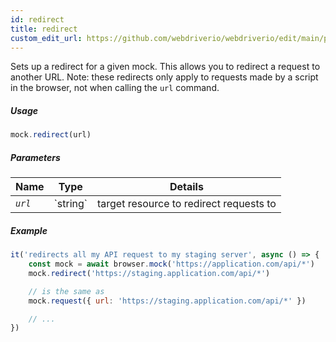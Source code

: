```yaml
---
id: redirect
title: redirect
custom_edit_url: https://github.com/webdriverio/webdriverio/edit/main/packages/webdriverio/src/commands/mock/redirect.ts
---
```


Sets up a redirect for a given mock. This allows you to redirect a request to another URL.
Note: these redirects only apply to requests made by a script in the browser, not when calling the `url` command.

##### Usage

```js
mock.redirect(url)
```

##### Parameters

<table>
  <thead>
    <tr>
      <th>Name</th><th>Type</th><th>Details</th>
    </tr>
  </thead>
  <tbody>
    <tr>
      <td><code><var>url</var></code></td>
      <td>`string`</td>
      <td>target resource to redirect requests to</td>
    </tr>
  </tbody>
</table>

##### Example

```js title="respond.js"
it('redirects all my API request to my staging server', async () => {
    const mock = await browser.mock('https://application.com/api/*')
    mock.redirect('https://staging.application.com/api/*')

    // is the same as
    mock.request({ url: 'https://staging.application.com/api/*' })

    // ...
})
```

